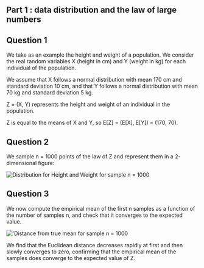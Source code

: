 ## Part 1 : data distribution and the law of large numbers

## Question 1

We take as an example the height and weight of a population.
We consider the real random variables X (height in cm) and Y (weight in kg) for each individual of the population.

We assume that X follows a normal distribution with mean 170 cm and standard deviation 10 cm, and that Y follows a normal distribution with mean 70 kg and standard deviation 5 kg.

Z = (X, Y) represents the height and weight of an individual in the population.

Z is equal to the means of X and Y, so E[Z] = (E[X], E[Y]) = (170, 70).


## Question 2

We sample n = 1000 points of the law of Z and represent them in a 2-dimensional figure:

![Distribution for Height and Weight for sample n = 1000](https://cdn.discordapp.com/attachments/496721203176800287/1081215098711986258/ex01_02.png)


## Question 3

We now compute the empirical mean of the first n samples as a function of the number of samples n, and check that it converges to the expected value.

!['Distance from true mean for sample n = 1000](https://cdn.discordapp.com/attachments/496721203176800287/1081217194723119104/ex_01_03.png)

We find that the Euclidean distance decreases rapidly at first and then slowly converges to zero, confirming that the empirical mean of the samples does converge to the expected value of Z.
